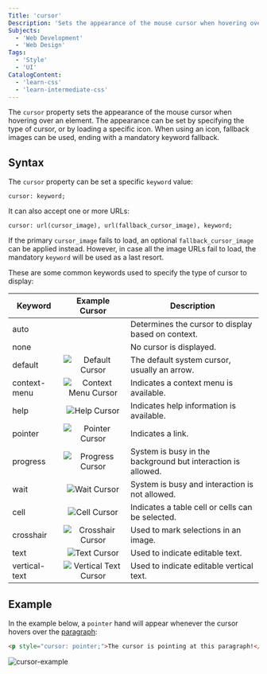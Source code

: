 ```yaml
---
Title: 'cursor'
Description: 'Sets the appearance of the mouse cursor when hovering over an element.'
Subjects:
  - 'Web Development'
  - 'Web Design'
Tags:
  - 'Style'
  - 'UI'
CatalogContent:
  - 'learn-css'
  - 'learn-intermediate-css'
---
```


The `cursor` property sets the appearance of the mouse cursor when hovering over an element. The appearance can be set by specifying the type of cursor, or by loading a specific icon. When using an icon, fallback images can be used, ending with a mandatory keyword fallback.

## Syntax

The `cursor` property can be set a specific `keyword` value:

```pseudo
cursor: keyword;
```

It can also accept one or more URLs:

```pseudo
cursor: url(cursor_image), url(fallback_cursor_image), keyword;
```

If the primary `cursor_image` fails to load, an optional `fallback_cursor_image` can be applied instead. However, in case all the image URLs fail to load, the mandatory `keyword` will be used as a last resort.

These are some common keywords used to specify the type of cursor to display:

| Keyword       |                                                   Example Cursor                                                   | Description                                                  |
| ------------- | :----------------------------------------------------------------------------------------------------------------: | ------------------------------------------------------------ |
| auto          |                                                                                                                    | Determines the cursor to display based on context.           |
| none          |                                                                                                                    | No cursor is displayed.                                      |
| default       |       ![Default Cursor](https://raw.githubusercontent.com/Codecademy/docs/main/media/css-cursor-default.png)       | The default system cursor, usually an arrow.                 |
| context-menu  |  ![Context Menu Cursor](https://raw.githubusercontent.com/Codecademy/docs/main/media/css-cursor-context-menu.png)  | Indicates a context menu is available.                       |
| help          |          ![Help Cursor](https://raw.githubusercontent.com/Codecademy/docs/main/media/css-cursor-help.png)          | Indicates help information is available.                     |
| pointer       |       ![Pointer Cursor](https://raw.githubusercontent.com/Codecademy/docs/main/media/css-cursor-pointer.png)       | Indicates a link.                                            |
| progress      |      ![Progress Cursor](https://raw.githubusercontent.com/Codecademy/docs/main/media/css-cursor-progress.png)      | System is busy in the background but interaction is allowed. |
| wait          |          ![Wait Cursor](https://raw.githubusercontent.com/Codecademy/docs/main/media/css-cursor-wait.png)          | System is busy and interaction is not allowed.               |
| cell          |          ![Cell Cursor](https://raw.githubusercontent.com/Codecademy/docs/main/media/css-cursor-cell.png)          | Indicates a table cell or cells can be selected.             |
| crosshair     |     ![Crosshair Cursor](https://raw.githubusercontent.com/Codecademy/docs/main/media/css-cursor-crosshair.png)     | Used to mark selections in an image.                         |
| text          |          ![Text Cursor](https://raw.githubusercontent.com/Codecademy/docs/main/media/css-cursor-text.png)          | Used to indicate editable text.                              |
| vertical-text | ![Vertical Text Cursor](https://raw.githubusercontent.com/Codecademy/docs/main/media/css-cursor-vertical-text.png) | Used to indicate editable vertical text.                     |

## Example

In the example below, a `pointer` hand will appear whenever the cursor hovers over the [paragraph](https://www.codecademy.com/resources/docs/html/elements/p):

```html
<p style="cursor: pointer;">The cursor is pointing at this paragraph!</p>
```
![cursor-example](https://github.com/Codecademy/docs/assets/148011207/572b61ea-d6c3-42be-b87e-30a670f261c0)
